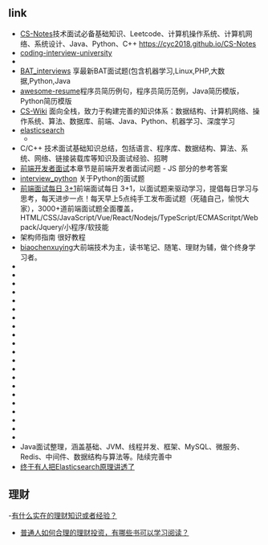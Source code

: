 

## link
- [CS-Notes](https://github.com/CyC2018/CS-Notes)技术面试必备基础知识、Leetcode、计算机操作系统、计算机网络、系统设计、Java、Python、C++ https://cyc2018.github.io/CS-Notes
- [coding-interview-university](https://github.com/jwasham/coding-interview-university)
- [](https://www.nowcoder.com/contestRoom?from=cyc_github)
- [BAT_interviews](https://github.com/lengyue1024/BAT_interviews) 享最新BAT面试题(包含机器学习,Linux,PHP,大数据,Python,Java
- [awesome-resume](https://github.com/resumejob/awesome-resume)程序员简历例句，程序员简历范例，Java简历模版，Python简历模版
- [CS-Wiki](https://gitee.com/veal98/CS-Wiki) 面向全栈，致力于构建完善的知识体系：数据结构、计算机网络、操作系统、算法、数据库、前端、Java、Python、机器学习、深度学习
- [elasticsearch](http://blog.didispace.com/books/elasticsearch-definitive-guide-cn/)
   - [](https://gitee.com/explore/ebooks-manual)
- [](https://github.com/huihut/interview#algorithm)C/C++ 技术面试基础知识总结，包括语言、程序库、数据结构、算法、系统、网络、链接装载库等知识及面试经验、招聘
- [前端开发者面试](https://github.com/yangshun/front-end-interview-handbook/blob/master/contents/zh/javascript-questions.md)本章节是前端开发者面试问题 - JS 部分的参考答案
- [interview_python](https://github.com/taizilongxu/interview_python) 关于Python的面试题
- [前端面试每日 3+1](https://github.com/haizlin/fe-interview)前端面试每日 3+1，以面试题来驱动学习，提倡每日学习与思考，每天进步一点！每天早上5点纯手工发布面试题（死磕自己，愉悦大家），3000+道前端面试题全面覆盖，HTML/CSS/JavaScript/Vue/React/Nodejs/TypeScript/ECMAScritpt/Webpack/Jquery/小程序/软技能
- [](https://github.com/frank-lam/fullstack-tutorial) 架构师指南 很好教程
- [biaochenxuying](https://github.com/biaochenxuying/blog)大前端技术为主，读书笔记、随笔、理财为辅，做个终身学习者。
- []()
- []()
- []()
- []()
- []()
- []()
- []()
- []()
- []()
- []()
- []()
- []()
- []()
- []()
- []()
- []()
- []()
- []()
- []()
- []()
- []()
- [](https://github.com/gsjqwyl/JavaInterview#15jvm%E7%9A%84%E6%B0%B8%E4%B9%85%E4%BB%A3%E4%B8%AD%E4%BC%9A%E5%8F%91%E7%94%9F%E5%9E%83%E5%9C%BE%E5%9B%9E%E6%94%B6%E4%B9%88)Java面试整理，涵盖基础、JVM、线程并发、框架、MySQL、微服务、Redis、中间件、数据结构与算法等。陆续完善中
- [终于有人把Elasticsearch原理讲透了](https://developer.51cto.com/art/201904/594615.htm)


##  理财
-[有什么实在的理财知识或者经验？](https://www.zhihu.com/question/372277735/answer/1019388850)
- [普通人如何合理的理财投资，有哪些书可以学习阅读？](https://www.zhihu.com/question/22818974)